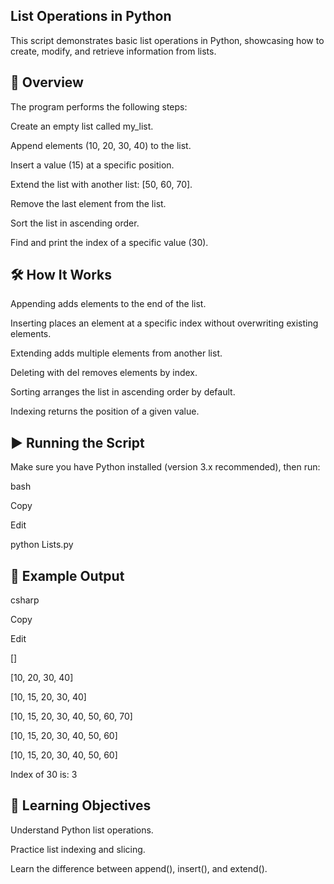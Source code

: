 ## List Operations in Python

This script demonstrates basic list operations in Python, showcasing how to create, modify, and retrieve information from lists.

## 📜 Overview

The program performs the following steps:

Create an empty list called my_list.

Append elements (10, 20, 30, 40) to the list.

Insert a value (15) at a specific position.

Extend the list with another list: [50, 60, 70].

Remove the last element from the list.

Sort the list in ascending order.

Find and print the index of a specific value (30).

## 🛠 How It Works

Appending adds elements to the end of the list.

Inserting places an element at a specific index without overwriting existing elements.

Extending adds multiple elements from another list.

Deleting with del removes elements by index.

Sorting arranges the list in ascending order by default.

Indexing returns the position of a given value.

## ▶️ Running the Script

Make sure you have Python installed (version 3.x recommended), then run:

bash

Copy

Edit

python Lists.py

## 📌 Example Output

csharp

Copy

Edit

[]

[10, 20, 30, 40]

[10, 15, 20, 30, 40]

[10, 15, 20, 30, 40, 50, 60, 70]

[10, 15, 20, 30, 40, 50, 60]

[10, 15, 20, 30, 40, 50, 60]

Index of 30 is: 3

## 🎯 Learning Objectives

Understand Python list operations.

Practice list indexing and slicing.

Learn the difference between append(), insert(), and extend().
